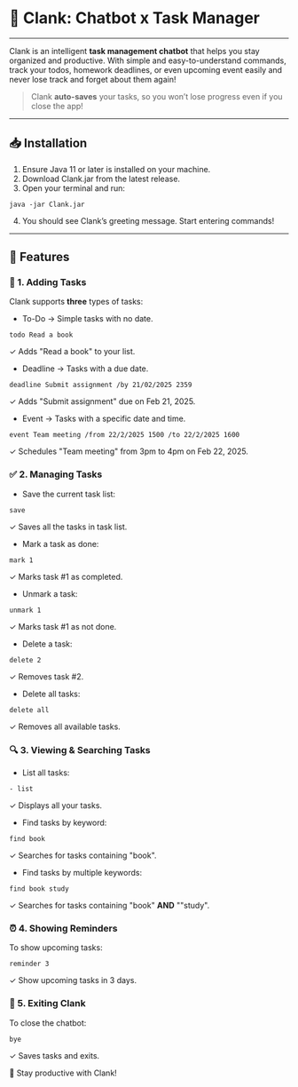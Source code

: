 # 👾  Clank: Chatbot x Task Manager

---

Clank is an intelligent **task management chatbot** that helps you stay organized and productive.
With simple and easy-to-understand commands, track your todos, homework deadlines, or even 
upcoming event easily and never lose track and forget about them again!

> Clank **auto-saves** your tasks, so you won’t lose progress even if you close the app!

---

## 📥  Installation
1. Ensure Java 11 or later is installed on your machine.
2. Download Clank.jar from the latest release.
3. Open your terminal and run:
```
java -jar Clank.jar
```
4. You should see Clank’s greeting message. Start entering commands!

---

## 📌  Features
### 📝  1. Adding Tasks
Clank supports **three** types of tasks:
- To-Do → Simple tasks with no date.
```
todo Read a book
```
✓ Adds "Read a book" to your list.

- Deadline → Tasks with a due date.
```
deadline Submit assignment /by 21/02/2025 2359
```
✓ Adds "Submit assignment" due on Feb 21, 2025.

- Event → Tasks with a specific date and time.
```
event Team meeting /from 22/2/2025 1500 /to 22/2/2025 1600
```
✓ Schedules "Team meeting" from 3pm to 4pm on Feb 22, 2025.

### ✅  2. Managing Tasks
- Save the current task list:
```
save
```
✓ Saves all the tasks in task list.

- Mark a task as done:
```
mark 1
```
✓ Marks task #1 as completed.

- Unmark a task:
```
unmark 1
```
✓ Marks task #1 as not done.

- Delete a task:
```
delete 2
```
✓ Removes task #2.

- Delete all tasks:
```
delete all
```
✓ Removes all available tasks.

### 🔍  3. Viewing & Searching Tasks
- List all tasks:
```
- list
```
✓ Displays all your tasks.

- Find tasks by keyword:
```
find book
```
✓ Searches for tasks containing "book".

- Find tasks by multiple keywords:
```
find book study
```
✓ Searches for tasks containing "book" **AND** ""study".

### ⏰ 4. Showing Reminders
To show upcoming tasks:
```
reminder 3
```
✓ Show upcoming tasks in 3 days.

### 🚪  5. Exiting Clank
To close the chatbot:
```
bye
```
✓ Saves tasks and exits.

🚀 Stay productive with Clank!